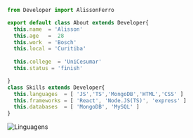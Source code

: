 ``` JavaScript
from Developer import AlissonFerro

export default class About extends Developer{
  this.name  = 'Alisson'
  this.age   =  28
  this.work  = 'Bosch'
  this.local = 'Curitiba'
  
  this.college  = 'UniCesumar'
  this.status = 'finish' 

}
class Skills extends Developer{
  this.languages  = [ 'JS','TS','MongoDB','HTML','CSS' ]
  this.frameworks = [ 'React', 'Node.JS(TS)', 'express' ]
  this.databases  = [ 'MongoDB', 'MySQL' ]
}
```

![Linguagens](https://github-readme-stats.vercel.app/api/top-langs/?username=AlissonFerro&layout=compact)
